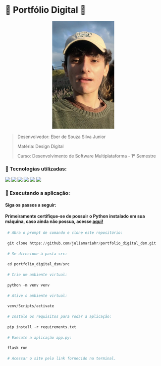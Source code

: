 <br id="inicio">

# 🍰 Portfólio Digital 🍰

<div align="center">
<img src="/mgt/mais_uma_foto_minha.png" width="200px">
</div>

> Desenvolvedor: Eber de Souza Silva Junior
> 
> Matéria: Design Digital
> 
> Curso: Desenvolvimento de Software Multiplataforma - 1º Semestre

### 👾 Tecnologias utilizadas:
<p>
    <img src="https://img.shields.io/badge/Figma-F24E1E?style=for-the-badge&logo=figma&logoColor=white&color=a45ee5"/>
    <img src="https://img.shields.io/badge/HTML5-E34F26?style=for-the-badge&logo=html5&logoColor=white&color=a45ee5"/>
    <img src="https://img.shields.io/badge/CSS3-1572B6?style=for-the-badge&logo=css3&logoColor=white&color=a45ee5"/>
    <img src="https://img.shields.io/badge/Python-3776AB?style=for-the-badge&logo=python&logoColor=white&color=a45ee5"/>
    <img src="https://img.shields.io/badge/Flask-000000?style=for-the-badge&logo=flask&logoColor=white&color=a45ee5"/>
    <img src="https://img.shields.io/badge/Vercel-000000?style=for-the-badge&logo=vercel&logoColor=white&color=a45ee5"/>
</p>

### 🔧 Executando a aplicação:

#### Siga os passos a seguir:

#### Primeiramente certifique-se de possuir o Python instalado em sua máquina, caso ainda não possua, acesse <a href="https://www.python.org/downloads/">aqui!</a> 

```python 
 # Abra o prompt de comando e clone este repositório:
 
 git clone https://github.com/juliamariahr/portfolio_digital_dsm.git
 
 # Se direcione à pasta src:
   
 cd portfolio_digital_dsm/src
 
 # Crie um ambiente virtual:
 
 python -m venv venv
 
 # Ative o ambiente virtual:
 
 venv/Scripts/activate
 
 # Instale os requisitos para rodar a aplicação:
   
 pip install -r requirements.txt
 
 # Execute a aplicação app.py:
   
 flask run
 
 # Acessar o site pelo link fornecido na terminal.